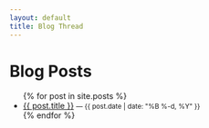 ```yaml
---
layout: default
title: Blog Thread
---
```


# Blog Posts

<ul>
  {% for post in site.posts %}
    <li>
      <a href="{{ post.url | relative_url }}">{{ post.title }}</a>
      <small>— {{ post.date | date: "%B %-d, %Y" }}</small>
    </li>
  {% endfor %}
</ul>
